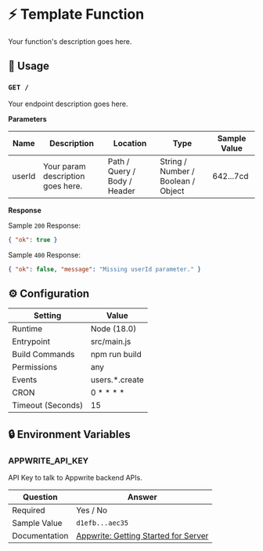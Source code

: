 <!-- Name your function -->
# ⚡ Template Function

<!-- Write short function tagline -->
Your function's description goes here.

## 🧰 Usage

<!-- Copy section for each endpoint -->
<!-- Document endpoint method and url  -->
### `GET /`

<!-- Describe the endpoint -->
Your endpoint description goes here.

**Parameters**
<!-- Document each expected parameter -->
| Name   | Description                       | Location                     | Type                               | Sample Value |
|--------|-----------------------------------|------------------------------|------------------------------------|--------------|
| userId | Your param description goes here. | Path / Query / Body / Header | String / Number / Boolean / Object | 642...7cd    |

**Response**

<!-- Provide sample body for successful response -->

Sample `200` Response:

```json
{ "ok": true }
```

<!-- If relevant, document error responses -->

Sample `400` Response:

```json
{ "ok": false, "message": "Missing userId parameter." }
```

## ⚙️ Configuration

<!-- Update values and remove irrelevant settings -->
| Setting           | Value          |
|-------------------|----------------|
| Runtime           | Node (18.0)    |
| Entrypoint        | src/main.js    |
| Build Commands    | npm run build  |
| Permissions       | any            |
| Events            | users.*.create |
| CRON              | 0 * * * *      |
| Timeout (Seconds) | 15             |

## 🔒 Environment Variables

<!-- Copy section for each variable -->
<!-- Name the variable -->
### APPWRITE_API_KEY

<!-- Describe the variable -->
API Key to talk to Appwrite backend APIs. 

<!-- Mark if variable is required or not -->
<!-- Provide sample (but invalid) value -->
<!-- Link to docs or remove if irrelevant -->
| Question       | Answer          |
|----------------|-----------------|
| Required       | Yes / No        |
| Sample Value   | `d1efb...aec35` |
| Documentation  | [Appwrite: Getting Started for Server](https://appwrite.io/docs/getting-started-for-server#apiKey) |